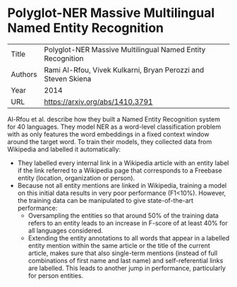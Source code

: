 # Polyglot-NER Massive Multilingual Named Entity Recognition

|||
| --- | --- |
| Title | Polyglot-NER Massive Multilingual Named Entity Recognition |
| Authors | Rami Al-Rfou, Vivek Kulkarni, Bryan Perozzi and Steven Skiena |
| Year | 2014 |
| URL | https://arxiv.org/abs/1410.3791 |

Al-Rfou et al. describe how they built a Named Entity Recognition system for 40 languages. They model NER as a word-level classification problem with as only features the word embeddings in a fixed context window around the target word. To train their models, they collected data from Wikipedia and labelled it automatically:  

- They labelled every internal link in a Wikipedia article with an entity label if the link referred to a Wikipedia page that corresponds to a Freebase entity (location, organization or person).
- Because not all entity mentions are linked in Wikipedia, training a model on this initial data results in very poor performance (F1<10%). However, the training data can be manipulated to give state-of-the-art performance: 
    - Oversampling the entities so that around 50% of the training data refers to an entity leads to an increase in F-score of at least 40% for all languages considered. 
    -  Extending the entity annotations to all words that appear in a labelled entity mention within the same article or the title of the current article, makes sure that also single-term mentions (instead of full combinations of first name and last name) and self-referential links are labelled. This leads to another jump in performance, particularly for person entities.